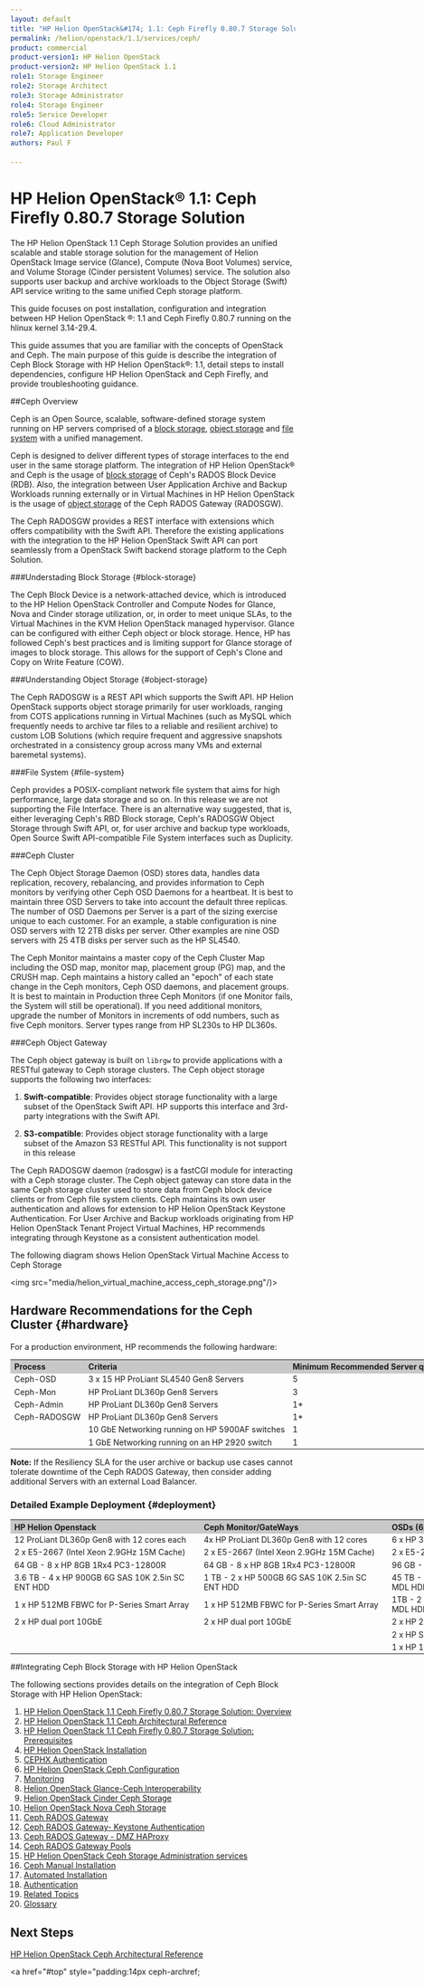 ```yaml
---
layout: default
title: "HP Helion OpenStack&#174; 1.1: Ceph Firefly 0.80.7 Storage Solution"
permalink: /helion/openstack/1.1/services/ceph/
product: commercial
product-version1: HP Helion OpenStack
product-version2: HP Helion OpenStack 1.1
role1: Storage Engineer
role2: Storage Architect 
role3: Storage Administrator 
role4: Storage Engineer
role5: Service Developer 
role6: Cloud Administrator 
role7: Application Developer 
authors: Paul F

---
```

<!--PUBLISHED-->


<script>

function PageRefresh {
onLoad="window.refresh"
}

PageRefresh();

</script>

<!---
<p style="font-size: small;"> <a href=" /helion/openstack/1.1/services/overview/">&#9664; PREV</a> | <a href="/helion/openstack/1.1/">&#9650; UP</a> | <a href=" /helion/openstack/1.1/services/object/ceph/archref-1.1/">NEXT &#9654;</a> </p>
--->


# HP Helion OpenStack&#174; 1.1: Ceph Firefly 0.80.7 Storage Solution 


The HP Helion OpenStack 1.1 Ceph Storage Solution provides an unified scalable and stable storage solution for the management of Helion OpenStack Image service (Glance), Compute (Nova Boot Volumes) service, and Volume Storage (Cinder persistent Volumes) service. The solution also supports user backup and archive workloads to the Object Storage (Swift) API service writing to the same unified Ceph storage platform. 

This guide focuses on post installation, configuration and integration between HP Helion OpenStack &#174;: 1.1 and Ceph Firefly 0.80.7 running on the hlinux kernel 3.14-29.4.


This guide assumes that you are familiar with the concepts of OpenStack and Ceph. The main purpose of this guide is describe the integration of Ceph Block Storage with HP Helion OpenStack&#174;: 1.1, detail steps to install dependencies, configure HP Helion OpenStack and Ceph Firefly, and provide troubleshooting guidance.

<!--Although installation steps are outlined, these are mostly as validity checks for dependencies. Most Enterprise Customers should have HP size and assist with the installation of HP Helion OpenStack 1.1, and Inktank size and assist with the installation of Ceph Firefly 0.80.7. -->


##Ceph Overview

Ceph is an Open Source, scalable, software-defined storage system running on HP servers comprised of a  [block storage](#block-storage), [object storage](#object-storage) and [file system](#file-system) with a unified management. <!--HP is committed to contribute to OpenStack integration with  management and extensions to Ceph Open Source Storage as a Solution.-->

Ceph is designed to deliver different types of storage interfaces to the end user in the same storage platform. The integration  of HP Helion OpenStack&#174; and Ceph is the usage of [block storage](#block-storage) of Ceph's RADOS Block Device (RDB). Also, the integration between User Application Archive and Backup Workloads running externally or in Virtual Machines in HP Helion OpenStack is the usage of [object storage](#object-storage) of the Ceph RADOS Gateway (RADOSGW).

The Ceph RADOSGW provides a REST interface with extensions which offers compatibility with the Swift API. Therefore the existing applications with the integration to the HP Helion OpenStack Swift API can port seamlessly from a OpenStack Swift backend storage platform to the Ceph Solution.


###Understading Block Storage {#block-storage}

The Ceph Block Device is a network-attached device, which is introduced to the HP Helion OpenStack Controller and Compute Nodes for Glance, Nova and Cinder storage utilization, or, in order to meet unique SLAs, to the Virtual Machines in the KVM Helion OpenStack managed hypervisor. Glance can be configured with either Ceph object or block storage. Hence, HP has followed Ceph's best practices and is limiting support for Glance storage of images to block storage. This allows for the support of Ceph's Clone and Copy on Write Feature (COW).


###Understanding Object Storage {#object-storage}

The Ceph RADOSGW is a REST API which supports the Swift API. HP Helion OpenStack supports object storage primarily for user workloads, ranging from COTS applications running in Virtual Machines (such as MySQL which frequently needs to archive tar files to a reliable and resilient archive) to custom LOB Solutions (which require frequent and aggressive snapshots orchestrated in a consistency group across many VMs and external baremetal systems).


###File System {#file-system} 

Ceph provides a POSIX-compliant network file system that aims for high performance, large data storage and so on. In this release we are not supporting the File Interface. There is an alternative way suggested, that is, either leveraging Ceph's RBD Block storage, Ceph's RADOSGW Object Storage through Swift API, or, for user archive and backup type workloads, Open Source Swift API-compatible File System interfaces such as Duplicity.

###Ceph Cluster

The Ceph Object Storage Daemon (OSD) stores data, handles data replication, recovery, rebalancing, and provides information to Ceph monitors by verifying other Ceph OSD Daemons for a heartbeat. It is best to maintain three OSD Servers to take into account the default three replicas. The number of OSD Daemons per Server is a part of the sizing exercise unique to each customer. For an example, a stable configuration is nine OSD servers with 12 2TB disks per server. Other examples are nine OSD servers with 25 4TB disks per server such as the HP SL4540.

The Ceph Monitor maintains a master copy of the Ceph Cluster Map including the OSD map, monitor map, placement group (PG) map, and the CRUSH map. Ceph maintains a history called an "epoch" of each state change in the Ceph monitors, Ceph OSD daemons, and placement groups. It is best to maintain in Production three Ceph Monitors (if one Monitor fails, the System will still be operational). If you need additional monitors, upgrade the number of Monitors in increments of odd numbers, such as five Ceph monitors. Server types range from HP SL230s to HP DL360s.

<!--not required as per new cook book
The following diagram shows communication from Helion OpenStack to the Ceph Cluster.


<img src="media/communication_diagram_from_helion_ceph.png"/)>
-->

###Ceph Object Gateway

The Ceph object gateway is built on `librgw` to provide applications with a RESTful gateway to Ceph storage clusters. The Ceph object storage supports the following two interfaces:

1. **Swift-compatible**: Provides object storage functionality with a large subset of the OpenStack Swift API. HP supports this interface and 3rd-party integrations with the Swift API.

2. **S3-compatible**: Provides object storage functionality with a large subset of the Amazon S3 RESTful API. This functionality is not support in this release <!--This is not supported by HP as part of the Solution, but it has passed minimal API testing.-->

The Ceph RADOSGW daemon (radosgw) is a fastCGI module for interacting with a Ceph storage cluster. The Ceph object gateway can store data in the same Ceph storage cluster used 
to store data from Ceph block device clients or from Ceph file system clients. Ceph maintains its own user authentication and allows for extension to HP Helion OpenStack Keystone Authentication. For User Archive and Backup workloads originating from HP Helion OpenStack Tenant Project Virtual Machines, HP recommends integrating through Keystone as a consistent authentication model.

The following diagram shows Helion OpenStack Virtual Machine Access to Ceph Storage 

<img src="media/helion_virtual_machine_access_ceph_storage.png"/)>

<!--- there is a separate file

##Ceph Storage Reference Architecture

Ceph cluster includes one admin node, one monitor node (MON) and three object storage daemons (OSDs). The monitor node can also coexist on the same Host as one of the OSDs. Administrative and control operations are typically issued from the admin node. There is also a Metadata Server node MDS) which stores metadata on behalf of the Ceph Filesystem. Ceph Block Devices and Ceph Object Storage do not use MDS. Since the Ceph Filesystem interface is not supported in this release of Helion OpenStack, there is no requirement for a MDS node.

The following diagram depicts the HP Helion OpenStack architecture.

<img src="media/helion-openstack.png"/)>


The following diagram depicts the communication diagram from Helion OpenStack to Ceph cluster.


<img src="media/communication-diagram-helion-to-ceph-cluster.png"/)>


The following diagram depicts the logical reference architecture diagram for Ceph cluster.


<img src="media/logical-reference-architecture-diagram-ceph-cluster.png"/)>


The following diagram depicts an example of the deployment of Helion OpenStack with Ceph cluster.


<img src="media/helion-with-ceph-cluster-deployment1.png"/)>



<img src="media/ceph-deployment-example.png"/)>

--->

## Hardware Recommendations for the Ceph Cluster {#hardware}

For a production environment, HP recommends the following hardware:

<table style="text-align: left; vertical-align: top; width:1000px;">
<tr style="background-color: #C8C8C8;">
<th>Process</th><th>Criteria</th><th>Minimum Recommended Server quantity</th></tr>
<tr><td>Ceph-OSD</td><td> 3 x 15 HP ProLiant SL4540 Gen8 Servers</td><td>5</td></tr>
<tr><td>Ceph-Mon</td><td>HP ProLiant DL360p Gen8 Servers</td><td>3</td></tr>
<tr><td>Ceph-Admin</td><td>HP ProLiant DL360p Gen8 Servers</td><td>1*</td></tr>
<tr><td>Ceph-RADOSGW</td><td>HP ProLiant DL360p Gen8 Servers</td><td>1*</td></tr>
<tr><td></td><td>10 GbE Networking running on HP 5900AF switches</td><td>1</td></tr>
<tr><td></td><td>1 GbE Networking running on an HP 2920 switch</td><td>
1</td></tr>
</table>

**Note:** If the Resiliency SLA for the user archive or backup use cases cannot tolerate downtime of the Ceph RADOS Gateway, then consider adding additional Servers with an external Load Balancer.

### Detailed Example Deployment {#deployment}

<table style="text-align: left; vertical-align: top; width:1000px;">
<tr style="background-color: #C8C8C8;">
<th>HP Helion Openstack</th><th>Ceph Monitor/GateWays</th><th>OSDs (6x15 SL4540)</th></tr>
<tr><td>12 ProLiant DL360p Gen8 with 12 cores each</td><td>4x HP ProLiant DL360p Gen8 with 12 cores</td><td>6 x HP 3xSL4540 Gen8 with 16 cores each</td></tr>
<tr><td>2 x E5-2667 (Intel Xeon 2.9GHz 15M Cache)</td><td>2 x E5-2667 (Intel Xeon 2.9GHz 15M Cache)</td><td>2 x E5-2470 (Intel Xeon 2.3GHz 20M Cache)</td></tr>
<tr><td>64 GB - 8 x HP 8GB 1Rx4 PC3-12800R</td><td>64 GB - 8 x HP 8GB 1Rx4 PC3-12800R</td><td>96 GB - 12 x HP 8GB 2Rx4 PC3L-10600R</td></tr>
<tr><td>3.6 TB - 4 x HP 900GB 6G SAS 10K 2.5in SC ENT HDD</td><td>1 TB - 2 x HP 500GB 6G SAS 10K 2.5in SC ENT HDD</td><td>45 TB - 15 x HP 3TB 6G SAS 7.2K 3.5in SC MDL HDD</td></tr>
<tr><td>1 x HP 512MB FBWC for P-Series Smart Array</td><td>1 x HP 512MB FBWC for P-Series Smart Array</td><td>1TB - 2 x HP 500GB 6G SATA 7.2K 2.5in SC MDL HDD</td></tr>
<tr><td>2 x HP dual port 10GbE</td><td>2 x HP dual port 10GbE</td><td>2 x HP 2GB P-seris Smart Array FBWC</td></tr>
<tr><td></td><td></td><td>2 x HP Smart Array P420i Mez Ctrllr FIO Kit</td></tr>
<tr><td></td><td></td><td>1 x HP 10G IO Module (2x1GbE 2x10GbE)</td></tr>
</table>


##Integrating Ceph Block Storage with HP Helion OpenStack

The following sections provides details on the integration of Ceph Block Storage with HP Helion OpenStack:


1. [HP Helion OpenStack 1.1 Ceph Firefly 0.80.7 Storage Solution: Overview]( /helion/openstack/1.1/services/ceph/)
2. [HP Helion OpenStack 1.1 Ceph Architectural Reference](/helion/openstack/1.1/services/object/ceph/archref-1.1/)
3. [HP Helion OpenStack 1.1 Ceph Firefly 0.80.7 Storage Solution: Prerequisites](/helion/openstack/1.1/ceph/prerequisite/)
2. [HP  Helion OpenStack Installation](/helion/openstack/1.1/install/overview/)
4. [CEPHX Authentication]( /helion/openstack/1.1/ceph-authentications/)
5. [HP Helion OpenStack Ceph Configuration]( /helion/openstack/1.1/ceph-hp-helion-openstack-ceph-configuration/)
6. [Monitoring](/helion/openstack/1.1/ceph-monitoring/)
7. [Helion OpenStack Glance-Ceph Interoperability]( /helion/openstack/1.1/ceph-hp-helion-openstack-glance-ceph-interoperability/)
8. [Helion OpenStack Cinder Ceph Storage]( /helion/openstack/1.1/ceph-hp-helion-openstack-cinder-storage)
9. [Helion OpenStack Nova Ceph Storage]( /helion/openstack/1.1/ceph-helion-openstack-nova-ceph-storage/)
10. [Ceph RADOS Gateway]( /helion/openstack/1.1/ceph-rados-gateway/)
11. [Ceph RADOS Gateway- Keystone Authentication](/helion/openstack/1.1/ceph-rados-gateway-keystone-authentication/)
12. [Ceph RADOS Gateway - DMZ HAProxy](/helion/openstack/1.1/ceph-rados-gateway-dmz-ha-proxy/)
13. [Ceph RADOS Gateway Pools](/helion/openstack/1.1/ceph-rados-gateway-pools/)
12. [HP Helion OpenStack Ceph Storage Administration services](/helion/openstack/1.1/ceph-helion-openstack-ceph-storage-administration-services/)
13. [Ceph Manual Installation](/helion/openstack/1.1/ceph-manual-install/)
14. [Automated Installation]( /helion/openstack/1.1/commercial.ceph-automated-install/)
14. [Authentication](/helion/openstack/1.1/ceph-authentication/)
15. [Related Topics](/helion/openstack/1.1/ceph-related-topics/)
14. [Glossary](/helion/openstack/1.1/ceph-glossary/)










 
## Next Steps

[HP  Helion OpenStack Ceph Architectural Reference](/helion/openstack/1.1/services/ceph-archref/)
 

<a href="#top" style="padding:14px ceph-archref; </a>
